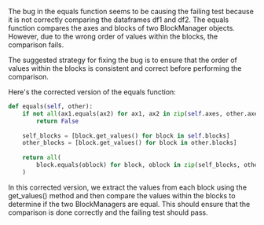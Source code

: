 The bug in the equals function seems to be causing the failing test because it is not correctly comparing the dataframes df1 and df2. The equals function compares the axes and blocks of two BlockManager objects. However, due to the wrong order of values within the blocks, the comparison fails.

The suggested strategy for fixing the bug is to ensure that the order of values within the blocks is consistent and correct before performing the comparison.

Here's the corrected version of the equals function:

```python
def equals(self, other):
    if not all(ax1.equals(ax2) for ax1, ax2 in zip(self.axes, other.axes)):
        return False
    
    self_blocks = [block.get_values() for block in self.blocks]
    other_blocks = [block.get_values() for block in other.blocks]
    
    return all(
        block.equals(oblock) for block, oblock in zip(self_blocks, other_blocks)
    )
```

In this corrected version, we extract the values from each block using the get_values() method and then compare the values within the blocks to determine if the two BlockManagers are equal. This should ensure that the comparison is done correctly and the failing test should pass.